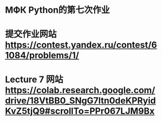 # МФК Python的第七次作业
# 提交作业网站 https://contest.yandex.ru/contest/61084/problems/1/
# Lecture 7 网站 https://colab.research.google.com/drive/18VtBB0_SNgG7ltn0deKPRyidKvZ5tjQ9#scrollTo=PPr067LJM9Bx

